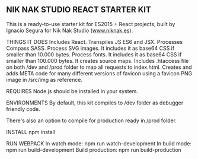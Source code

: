 NIK NAK STUDIO REACT STARTER KIT
--------------------------------

This is a ready-to-use starter kit for ES2015 + React projects, built by Ignacio Segura for Nik Nak Studio (www.niknak.es).


THINGS IT DOES
Includes React.
Transpiles JS ES6 and JSX.
Processes Compass SASS.
Process SVG images. It includes it as base64 CSS if smaller than 10.000 bytes.
Process fonts. It includes it as base64 CSS if smaller than 100.000 bytes.
It creates source maps.
Includes .htaccess file on both /dev and /prod folder to map all requests to index.html.
Creates and adds META code for many different versions of favicon using a favicon PNG image in /src/img as reference.

REQUIRES
Node.js should be installed in your system.

ENVIRONMENTS
By default, this kit compiles to /dev folder as debugger friendly code.

There's also an option to compile for production ready in /prod folder.

INSTALL
npm install

RUN WEBPACK
In watch mode: npm run watch-development
In build mode: npm run build-development
Build production: npm run build-production
